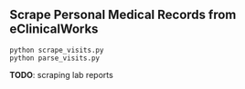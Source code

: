 Scrape Personal Medical Records from eClinicalWorks
----------------------------------------------------

```
python scrape_visits.py
python parse_visits.py
```

**TODO**: scraping lab reports
